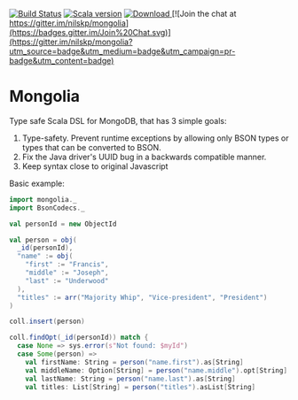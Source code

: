 [![Build Status](https://drone.io/github.com/nilskp/mongolia/status.png)](https://drone.io/github.com/nilskp/mongolia/latest)
[![Scala version](https://img.shields.io/badge/scala-2.11-orange.svg)](http://www.scala-lang.org/api/2.11.6/)
[![Download](https://api.bintray.com/packages/nilskp/maven/Mongolia/images/download.svg) ](https://bintray.com/nilskp/maven/Mongolia/_latestVersion#files)
[![Join the chat at https://gitter.im/nilskp/mongolia](https://badges.gitter.im/Join%20Chat.svg)](https://gitter.im/nilskp/mongolia?utm_source=badge&utm_medium=badge&utm_campaign=pr-badge&utm_content=badge)

Mongolia
========
Type safe Scala DSL for MongoDB, that has 3 simple goals:
1. Type-safety. Prevent runtime exceptions by allowing only BSON types or types that can be converted to BSON.
2. Fix the Java driver's UUID bug in a backwards compatible manner.
3. Keep syntax close to original Javascript 

Basic example:
```scala
import mongolia._
import BsonCodecs._

val personId = new ObjectId

val person = obj(
  _id(personId),
  "name" := obj(
    "first" := "Francis",
    "middle" := "Joseph",
    "last" := "Underwood"
  ),
  "titles" := arr("Majority Whip", "Vice-president", "President")
)

coll.insert(person)

coll.findOpt(_id(personId)) match {
  case None => sys.error(s"Not found: $myId")
  case Some(person) =>
    val firstName: String = person("name.first").as[String]
    val middleName: Option[String] = person("name.middle").opt[String]
    val lastName: String = person("name.last").as[String]
    val titles: List[String] = person("titles").asList[String]
```
